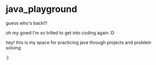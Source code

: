 # java_playground

guess who's back!!!

oh my gowd I'm so trilled to get into coding again :D

hey!
this is my space for practicing java through projects and problem solving

:)
